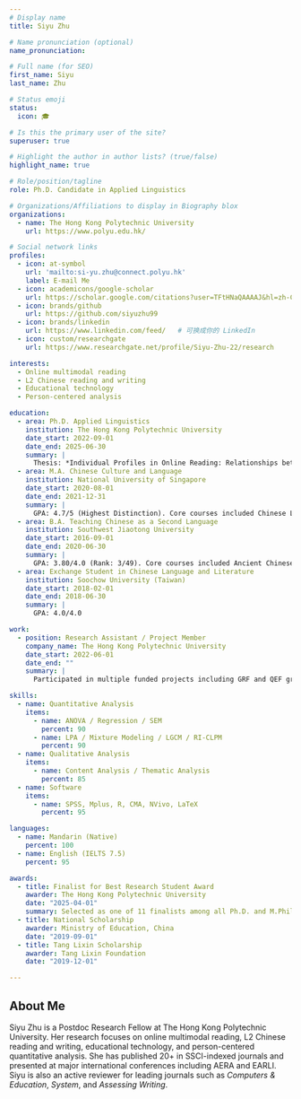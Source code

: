 ```yaml
---
# Display name
title: Siyu Zhu

# Name pronunciation (optional)
name_pronunciation: 

# Full name (for SEO)
first_name: Siyu
last_name: Zhu

# Status emoji
status:
  icon: 🎓

# Is this the primary user of the site?
superuser: true

# Highlight the author in author lists? (true/false)
highlight_name: true

# Role/position/tagline
role: Ph.D. Candidate in Applied Linguistics

# Organizations/Affiliations to display in Biography blox
organizations:
  - name: The Hong Kong Polytechnic University
    url: https://www.polyu.edu.hk/

# Social network links
profiles:
  - icon: at-symbol
    url: 'mailto:si-yu.zhu@connect.polyu.hk'
    label: E-mail Me
  - icon: academicons/google-scholar
    url: https://scholar.google.com/citations?user=TFtHNaQAAAAJ&hl=zh-CN  # 可换成你的实际 Scholar 链接
  - icon: brands/github
    url: https://github.com/siyuzhu99
  - icon: brands/linkedin
    url: https://www.linkedin.com/feed/   # 可换成你的 LinkedIn
  - icon: custom/researchgate
    url: https://www.researchgate.net/profile/Siyu-Zhu-22/research

interests:
  - Online multimodal reading
  - L2 Chinese reading and writing
  - Educational technology
  - Person-centered analysis

education:
  - area: Ph.D. Applied Linguistics
    institution: The Hong Kong Polytechnic University
    date_start: 2022-09-01
    date_end: 2025-06-30
    summary: |
      Thesis: *Individual Profiles in Online Reading: Relationships between Default Psychological Stance, Strategies, and Performance* [Excellent]. GPA: 3.82/4.3
  - area: M.A. Chinese Culture and Language
    institution: National University of Singapore
    date_start: 2020-08-01
    date_end: 2021-12-31
    summary: |
      GPA: 4.7/5 (Highest Distinction). Core courses included Chinese Linguistics, Pragmatics and Politeness, Comparative Grammar between English and Chinese, Contemporary Research in Chinese Language.
  - area: B.A. Teaching Chinese as a Second Language
    institution: Southwest Jiaotong University
    date_start: 2016-09-01
    date_end: 2020-06-30
    summary: |
      GPA: 3.80/4.0 (Rank: 3/49). Core courses included Ancient Chinese, Modern Chinese Language, Traditional Chinese Linguistics, Education Theory.
  - area: Exchange Student in Chinese Language and Literature
    institution: Soochow University (Taiwan)
    date_start: 2018-02-01
    date_end: 2018-06-30
    summary: |
      GPA: 4.0/4.0

work:
  - position: Research Assistant / Project Member
    company_name: The Hong Kong Polytechnic University
    date_start: 2022-06-01
    date_end: ""
    summary: |
      Participated in multiple funded projects including GRF and QEF grants, focusing on online reading, integrated writing, and L2 Chinese learning. Responsibilities included research design, instrument development, sampling management, data analysis, and project reporting.

skills:
  - name: Quantitative Analysis
    items:
      - name: ANOVA / Regression / SEM
        percent: 90
      - name: LPA / Mixture Modeling / LGCM / RI-CLPM
        percent: 90
  - name: Qualitative Analysis
    items:
      - name: Content Analysis / Thematic Analysis
        percent: 85
  - name: Software
    items:
      - name: SPSS, Mplus, R, CMA, NVivo, LaTeX
        percent: 95

languages:
  - name: Mandarin (Native)
    percent: 100
  - name: English (IELTS 7.5)
    percent: 95

awards:
  - title: Finalist for Best Research Student Award
    awarder: The Hong Kong Polytechnic University
    date: "2025-04-01"
    summary: Selected as one of 11 finalists among all Ph.D. and M.Phil. students.
  - title: National Scholarship
    awarder: Ministry of Education, China
    date: "2019-09-01"
  - title: Tang Lixin Scholarship
    awarder: Tang Lixin Foundation
    date: "2019-12-01"

---
```


## About Me

Siyu Zhu is a Postdoc Research Fellow at The Hong Kong Polytechnic University. Her research focuses on online multimodal reading, L2 Chinese reading and writing, educational technology, and person-centered quantitative analysis. She has published 20+ in SSCI-indexed journals and presented at major international conferences including AERA and EARLI. Siyu is also an active reviewer for leading journals such as *Computers & Education*, *System*, and *Assessing Writing*.
